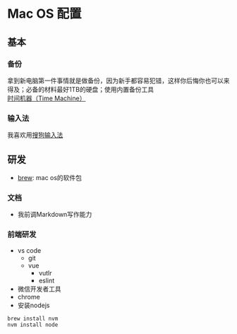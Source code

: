 # Mac OS 配置
## 基本
### 备份
拿到新电脑第一件事情就是做备份，因为新手都容易犯错，这样你后悔你也可以来得及；必备的材料最好1TB的硬盘；使用内置备份工具[时间机器（Time Machine）](https://support.apple.com/zh-cn/HT201250)
### 输入法
我喜欢用[搜狗输入法](https://pinyin.sogou.com/mac/)
## 研发
- [brew](https://brew.sh/): mac os的软件包
### 文档
- 我前调Markdown写作能力
### 前端研发
- vs code
  - git
  - vue
    - vutlr
    - eslint
- 微信开发者工具
- chrome
- 安装nodejs
  
```bash
brew install nvm
nvm install node
```